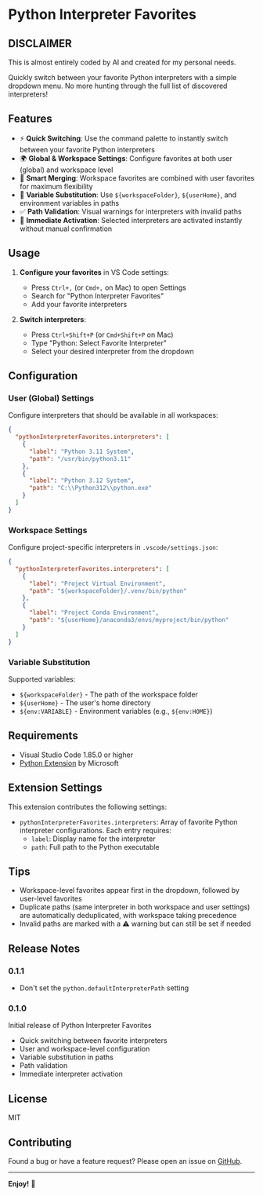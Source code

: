 # Python Interpreter Favorites

## DISCLAIMER

This is almost entirely coded by AI and created for my personal needs.

Quickly switch between your favorite Python interpreters with a simple dropdown menu. No more hunting through the full list of discovered interpreters!

## Features

- ⚡ **Quick Switching**: Use the command palette to instantly switch between your favorite Python interpreters
- 🌍 **Global & Workspace Settings**: Configure favorites at both user (global) and workspace level
- 🔀 **Smart Merging**: Workspace favorites are combined with user favorites for maximum flexibility
- 📁 **Variable Substitution**: Use `${workspaceFolder}`, `${userHome}`, and environment variables in paths
- ✅ **Path Validation**: Visual warnings for interpreters with invalid paths
- 🎯 **Immediate Activation**: Selected interpreters are activated instantly without manual confirmation

## Usage

1. **Configure your favorites** in VS Code settings:
   - Press `Ctrl+,` (or `Cmd+,` on Mac) to open Settings
   - Search for "Python Interpreter Favorites"
   - Add your favorite interpreters

2. **Switch interpreters**:
   - Press `Ctrl+Shift+P` (or `Cmd+Shift+P` on Mac)
   - Type "Python: Select Favorite Interpreter"
   - Select your desired interpreter from the dropdown

## Configuration

### User (Global) Settings

Configure interpreters that should be available in all workspaces:

```json
{
  "pythonInterpreterFavorites.interpreters": [
    {
      "label": "Python 3.11 System",
      "path": "/usr/bin/python3.11"
    },
    {
      "label": "Python 3.12 System",
      "path": "C:\\Python312\\python.exe"
    }
  ]
}
```

### Workspace Settings

Configure project-specific interpreters in `.vscode/settings.json`:

```json
{
  "pythonInterpreterFavorites.interpreters": [
    {
      "label": "Project Virtual Environment",
      "path": "${workspaceFolder}/.venv/bin/python"
    },
    {
      "label": "Project Conda Environment",
      "path": "${userHome}/anaconda3/envs/myproject/bin/python"
    }
  ]
}
```

### Variable Substitution

Supported variables:
- `${workspaceFolder}` - The path of the workspace folder
- `${userHome}` - The user's home directory
- `${env:VARIABLE}` - Environment variables (e.g., `${env:HOME}`)

## Requirements

- Visual Studio Code 1.85.0 or higher
- [Python Extension](https://marketplace.visualstudio.com/items?itemName=ms-python.python) by Microsoft

## Extension Settings

This extension contributes the following settings:

* `pythonInterpreterFavorites.interpreters`: Array of favorite Python interpreter configurations. Each entry requires:
  * `label`: Display name for the interpreter
  * `path`: Full path to the Python executable

## Tips

- Workspace-level favorites appear first in the dropdown, followed by user-level favorites
- Duplicate paths (same interpreter in both workspace and user settings) are automatically deduplicated, with workspace taking precedence
- Invalid paths are marked with a ⚠️ warning but can still be set if needed

## Release Notes

### 0.1.1

- Don't set the `python.defaultInterpreterPath` setting

### 0.1.0

Initial release of Python Interpreter Favorites

- Quick switching between favorite interpreters
- User and workspace-level configuration
- Variable substitution in paths
- Path validation
- Immediate interpreter activation

## License

MIT

## Contributing

Found a bug or have a feature request? Please open an issue on [GitHub](https://github.com/jh0ker/python-interpreter-favorites).

---

**Enjoy!** 🐍
